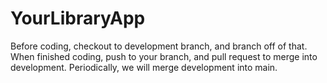 # YourLibraryApp

Before coding, checkout to development branch, and branch off of that. When finished coding, push to your branch, and pull request to merge into development. Periodically, we will merge development into main.
